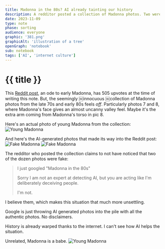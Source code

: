 ```yaml
---
title: Madonna in the 80s? AI already tainting our history
description: A redditor posted a collection of Madonna photos. Two were AI generated.
date: 2023-11-09
type: note
phase: sorting
audience: everyone
graphic: '381.png'
graphicAlt: 'illustration of a tree'
openGraph: 'notebook'
sub: notebook
tags: ['AI', 'internet culture']
---
```

# {{ title }}

This [Reddit post](https://www.reddit.com/r/nostalgia/s/FSydExW52w), an ode to early Madonna, has 505 upvotes at the time of writing this note. But, the seemingly ￼innocuous ￼collection of Madonna photos from the late 70s and early 80s feels *off*. Particularly photos 7 and 8, where Madonna's face gives an almost uncanny valley feel. Maybe it's the extra arm coming from Madonna's torso in pic 8. 

Here's an actual photo of young Madonna from the collection:
![Young Madonna](https://fromjason.xyz/img/image_post-IMG_2393.jpeg)

And here's the AI-generated photos that made its way into the Reddit post:
![Fake Madonna](https://fromjason.xyz/img/image_post-IMG_2392.jpeg)
![Fake Madonna](https://fromjason.xyz/img/image_post-IMG_2395.jpeg)

The redditor who posted the collection claims to not have noticed that two of the dozen photos were fake:

> I just googled "Madonna in the 80s"
> 
> Sorry I am not an expert at detecting AI, but you are acting like I'm deliberately deceiving people.
> 
> I'm not.

I believe them, which makes this situation that much more unsettling. 

Google is just throwing AI generated photos into the pile with all the authentic photos. No disclaimers. 

History is already warped thanks to the internet. I can't see how AI helps the situation. 

Unrelated, Madonna is a babe. 
![Young Madonna](https://fromjason.xyz/img/image_post-IMG_2394.jpeg)